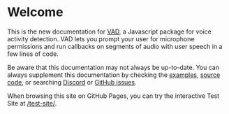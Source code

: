 # Welcome

This is the new documentation for [VAD](https://github.com/ricky0123/vad), a Javascript package for voice activity detection. VAD lets you prompt your user for microphone permissions and run callbacks on segments of audio with user speech in a few lines of code.

Be aware that this documentation may not always be up-to-date. You can always supplement this documentation by checking the [examples](https://github.com/ricky0123/vad/tree/master/examples), [source code](https://github.com/ricky0123/vad/tree/master/packages), or searching [Discord](https://discord.gg/4WPeGEaSpF) or [GitHub issues](https://github.com/ricky0123/vad/issues).

When browsing this site on GitHub Pages, you can try the interactive Test Site at [/test-site/](./test-site/).
